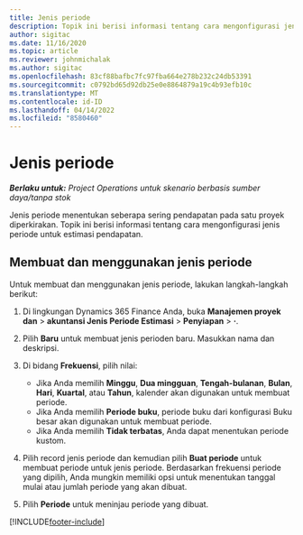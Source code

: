 ```yaml
---
title: Jenis periode
description: Topik ini berisi informasi tentang cara mengonfigurasi jenis periode untuk estimasi pendapatan.
author: sigitac
ms.date: 11/16/2020
ms.topic: article
ms.reviewer: johnmichalak
ms.author: sigitac
ms.openlocfilehash: 83cf88bafbc7fc97fba664e278b232c24db53391
ms.sourcegitcommit: c0792bd65d92db25e0e8864879a19c4b93efb10c
ms.translationtype: MT
ms.contentlocale: id-ID
ms.lasthandoff: 04/14/2022
ms.locfileid: "8580460"
---
```

# <a name="period-types"></a>Jenis periode

_**Berlaku untuk:** Project Operations untuk skenario berbasis sumber daya/tanpa stok_

Jenis periode menentukan seberapa sering pendapatan pada satu proyek diperkirakan. Topik ini berisi informasi tentang cara mengonfigurasi jenis periode untuk estimasi pendapatan. 

## <a name="create-and-work-with-period-types"></a>Membuat dan menggunakan jenis periode
Untuk membuat dan menggunakan jenis periode, lakukan langkah-langkah berikut:

1. Di lingkungan Dynamics 365 Finance Anda, buka **Manajemen proyek dan** > **akuntansi Jenis Periode Estimasi** > **Penyiapan** > **·**.
2. Pilih **Baru** untuk membuat jenis perioden baru. Masukkan nama dan deskripsi.
3. Di bidang **Frekuensi**, pilih nilai:

    - Jika Anda memilih **Minggu**, **Dua mingguan**, **Tengah-bulanan**, **Bulan**, **Hari**, **Kuartal**, atau **Tahun**, kalender akan digunakan untuk membuat periode. 
    - Jika Anda memilih **Periode buku**, periode buku dari konfigurasi Buku besar akan digunakan untuk membuat periode.
    - Jika Anda memilih **Tidak terbatas**, Anda dapat menentukan periode kustom.
4. Pilih record jenis periode dan kemudian pilih **Buat periode** untuk membuat periode untuk jenis periode. Berdasarkan frekuensi periode yang dipilih, Anda mungkin memiliki opsi untuk menentukan tanggal mulai atau jumlah periode yang akan dibuat.
5. Pilih **Periode** untuk meninjau periode yang dibuat.



[!INCLUDE[footer-include](../includes/footer-banner.md)]